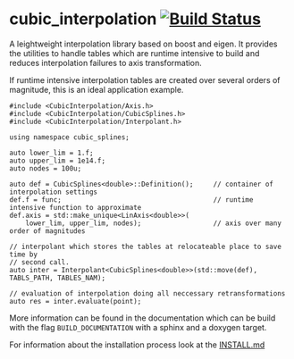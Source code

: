 # cubic_interpolation [![Build Status](https://api.travis-ci.com/MaxSac/cubic_interpolation.svg?branch=main)](https://travis-ci.com/github/MaxSac/cubic_interpolation)

A leightweight interpolation library based on boost and eigen.
It provides the utilities to handle tables which are runtime intensive to build
and reduces interpolation failures to axis transformation.

If runtime intensive interpolation tables are created over several orders of magnitude,
this is an ideal application example.

```
#include <CubicInterpolation/Axis.h>
#include <CubicInterpolation/CubicSplines.h>
#include <CubicInterpolation/Interpolant.h>

using namespace cubic_splines;

auto lower_lim = 1.f;
auto upper_lim = 1e14.f;
auto nodes = 100u;

auto def = CubicSplines<double>::Definition();     // container of interpolation settings
def.f = func;                                      // runtime intensive function to approximate
def.axis = std::make_unique<LinAxis<double>>(
    lower_lim, upper_lim, nodes);                  // axis over many order of magnitudes

// interpolant which stores the tables at relocateable place to save time by
// second call.
auto inter = Interpolant<CubicSplines<double>>(std::move(def), TABLS_PATH, TABLES_NAM);

// evaluation of interpolation doing all neccessary retransformations
auto res = inter.evaluate(point);
```

More information can be found in the documentation which can be build with the
flag `BUILD_DOCUMENTATION` with a sphinx and a doxygen target. 

For information about the installation process look at the [INSTALL.md](https://github.com/MaxSac/cubic_interpolation/blob/main/INSTALL.md)


